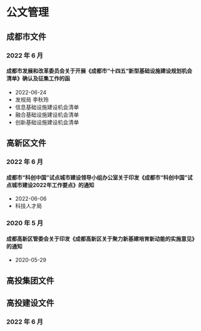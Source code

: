 # 公文管理


<!-- # 公文管理 -->

## 成都市文件

### 2022 年 6 月

#### 成都市发展和改革委员会关于开展《成都市“十四五“新型基础设施建设规划机会清单》确认及征集工作的函

- 2022-06-24
- 发规局 李秋玲
- 信息基础设施建设机会清单
- 融合基础设施建设机会清单
- 创新基础设施建设机会清单

## 高新区文件

### 2022 年 6 月

#### 成都市“科创中国”试点城市建设领导小组办公室关于印发《成都市“科创中国”试点城市建设2022年工作要点》的通知

- 2022-06-06
- 科技人才局

### 2020 年 5 月

#### 成都高新区管委会关于印发《成都高新区关于聚力新基建培育新动能的实施意见》的通知

- 2020-05-29

## 高投集团文件

## 高投建设文件

### 2022 年 6 月

